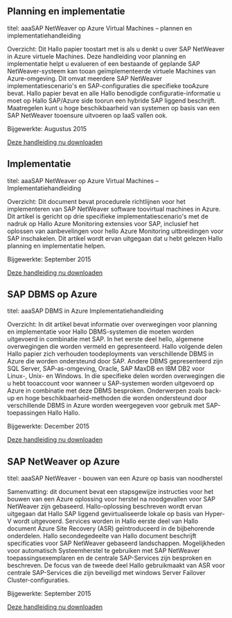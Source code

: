 
## <a name="planning-and-implementation"></a>Planning en implementatie
titel: aaaSAP NetWeaver op Azure Virtual Machines – plannen en implementatiehandleiding

Overzicht: Dit Hallo papier toostart met is als u denkt u over SAP NetWeaver in Azure virtuele Machines. Deze handleiding voor planning en implementatie helpt u evalueren of een bestaande of geplande SAP NetWeaver-systeem kan tooan geïmplementeerde virtuele Machines van Azure-omgeving. Dit omvat meerdere SAP NetWeaver implementatiescenario's en SAP-configuraties die specifieke tooAzure bevat. Hallo papier bevat en alle Hallo benodigde configuratie-informatie u moet op Hallo SAP/Azure side toorun een hybride SAP liggend beschrijft. Maatregelen kunt u hoge beschikbaarheid van systemen op basis van een SAP NetWeaver tooensure uitvoeren op IaaS vallen ook.

Bijgewerkte: Augustus 2015

[Deze handleiding nu downloaden](http://go.microsoft.com/fwlink/?LinkId=397963)

## <a name="deployment"></a>Implementatie
titel: aaaSAP NetWeaver op Azure Virtual Machines – Implementatiehandleiding

Overzicht: Dit document bevat procedurele richtlijnen voor het implementeren van SAP NetWeaver software toovirtual machines in Azure. Dit artikel is gericht op drie specifieke implementatiescenario's met de nadruk op Hallo Azure Monitoring extensies voor SAP, inclusief het oplossen van aanbevelingen voor hello Azure Monitoring uitbreidingen voor SAP inschakelen. Dit artikel wordt ervan uitgegaan dat u hebt gelezen Hallo planning en implementatie helpen.

Bijgewerkte: September 2015

[Deze handleiding nu downloaden](http://go.microsoft.com/fwlink/?LinkId=397964)

## <a name="sap-dbms-on-azure"></a>SAP DBMS op Azure
titel: aaaSAP DBMS in Azure Implementatiehandleiding

Overzicht: In dit artikel bevat informatie over overwegingen voor planning en implementatie voor Hallo DBMS-systemen die moeten worden uitgevoerd in combinatie met SAP. In het eerste deel hello, algemene overwegingen die worden vermeld en gepresenteerd. Hallo volgende delen Hallo papier zich verhouden toodeployments van verschillende DBMS in Azure die worden ondersteund door SAP. Andere DBMS gepresenteerd zijn SQL Server, SAP-as-omgeving, Oracle, SAP MaxDB en IBM DB2 voor Linux-, Unix- en Windows. In die specifieke delen worden overwegingen die u hebt tooaccount voor wanneer u SAP-systemen worden uitgevoerd op Azure in combinatie met deze DBMS besproken. Onderwerpen zoals back-up en hoge beschikbaarheid-methoden die worden ondersteund door verschillende DBMS in Azure worden weergegeven voor gebruik met SAP-toepassingen Hallo Hallo.

Bijgewerkte: December 2015

[Deze handleiding nu downloaden](http://go.microsoft.com/fwlink/?LinkId=397965)

## <a name="sap-netweaver-on-azure"></a>SAP NetWeaver op Azure
titel: aaaSAP NetWeaver - bouwen van een Azure op basis van noodherstel

Samenvatting: dit document bevat een stapsgewijze instructies voor het bouwen van een Azure oplossing voor herstel na noodgevallen voor SAP NetWeaver zijn gebaseerd. Hallo-oplossing beschreven wordt ervan uitgegaan dat Hallo SAP liggend gevirtualiseerde lokale op basis van Hyper-V wordt uitgevoerd. Services worden in Hallo eerste deel van Hallo document Azure Site Recovery (ASR) geïntroduceerd in de bijbehorende onderdelen. Hallo secondegedeelte van Hallo document beschrijft specificaties voor SAP NetWeaver gebaseerd landschappen. Mogelijkheden voor automatisch Systeemherstel te gebruiken met SAP NetWeaver toepassingsexemplaren en de centrale SAP-Services zijn besproken en beschreven. De focus van de tweede deel Hallo gebruikmaakt van ASR voor centrale SAP-Services die zijn beveiligd met windows Server Failover Cluster-configuraties.

Bijgewerkte: September 2015

[Deze handleiding nu downloaden](http://go.microsoft.com/fwlink/?LinkID=521971)

